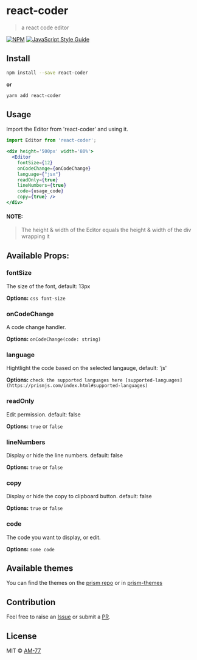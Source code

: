 # react-coder 

> a react code editor

[![NPM](https://img.shields.io/npm/v/react-coder.svg)](https://www.npmjs.com/package/react-coder) [![JavaScript Style Guide](https://img.shields.io/badge/code_style-standard-brightgreen.svg)](https://standardjs.com)

## Install

```bash
npm install --save react-coder
```

**or**

```bash
yarn add react-coder
```

## Usage

Import the Editor from 'react-coder' and using it.

```jsx
import Editor from 'react-coder';

<div height='500px' width='80%'>
  <Editor 
    fontSize={12} 
    onCodeChange={onCodeChange} 
    language={"jsx"} 
    readOnly={true} 
    lineNumbers={true} 
    code={usage_code} 
    copy={true} />
</div>
```



#### NOTE:

>   The height & width of the Editor equals the height & width of the div wrapping it

## Available Props:

### fontSize

The size of the font, default: 13px

**Options:** `css font-size`



### onCodeChange

A code change handler.

**Options:** `onCodeChange(code: string)`



### language

Hightlight the code based on the selected langauge, default: 'js'

**Options:** `check the supported languages here [supported-languages](https://prismjs.com/index.html#supported-languages)`



### readOnly

Edit permission. default: false

**Options:** `true` or `false`



### lineNumbers

Display or hide the line numbers. default: false

**Options:** `true` or `false`



### copy

Display or hide the copy to clipboard button. default: false

**Options:** `true` or `false`



### code

The code you want to display, or edit.

**Options:** `some code`



## Available themes

You can find the themes on the [prism repo](https://github.com/PrismJS/prism/tree/master/themes) or in [prism-themes](https://github.com/PrismJS/prism-themes)

## Contribution

Feel free to raise an [Issue](https://github.com/AM-77/react-coder/issues) or submit a [PR](https://github.com/AM-77/react-coder/pulls).

## License

MIT © [AM-77](https://github.com/AM-77/react-coder/blob/master/LICENSE)

